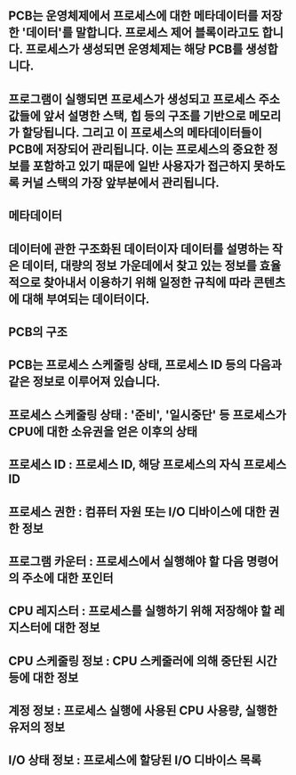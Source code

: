 ## PCB는 운영체제에서 프로세스에 대한 메타데이터를 저장한 '데이터'를 말합니다. 프로세스 제어 블록이라고도 합니다. 프로세스가 생성되면 운영체제는 해당 PCB를 생성합니다.
## 프로그램이 실행되면 프로세스가 생성되고 프로세스 주소 값들에 앞서 설명한 스택, 힙 등의 구조를 기반으로 메모리가 할당됩니다. 그리고 이 프로세스의 메타데이터들이 PCB에 저장되어 관리됩니다. 이는 프로세스의 중요한 정보를 포함하고 있기 때문에 일반 사용자가 접근하지 못하도록 커널 스택의 가장 앞부분에서 관리됩니다.
## 메타데이터
## 데이터에 관한 구조화된 데이터이자 데이터를 설명하는 작은 데이터, 대량의 정보 가운데에서 찾고 있는 정보를 효율적으로 찾아내서 이용하기 위해 일정한 규칙에 따라 콘텐츠에 대해 부여되는 데이터이다.
## PCB의 구조
## PCB는 프로세스 스케줄링 상태, 프로세스 ID 등의 다음과 같은 정보로 이루어져 있습니다.
## 프로세스 스케줄링 상태 : '준비', '일시중단' 등 프로세스가  CPU에 대한 소유권을 얻은 이후의 상태
## 프로세스 ID : 프로세스 ID, 해당 프로세스의 자식 프로세스 ID
## 프로세스 권한 : 컴퓨터 자원 또는 I/O 디바이스에 대한 권한 정보
## 프로그램 카운터 : 프로세스에서 실행해야 할 다음 명령어의 주소에 대한 포인터
## CPU 레지스터 : 프로세스를 실행하기 위해 저장해야 할 레지스터에 대한 정보
## CPU 스케줄링 정보 : CPU 스케줄러에 의해 중단된 시간 등에 대한 정보
## 계정 정보 : 프로세스 실행에 사용된 CPU 사용량, 실행한 유저의 정보
## I/O 상태 정보 : 프로세스에 할당된 I/O 디바이스 목록